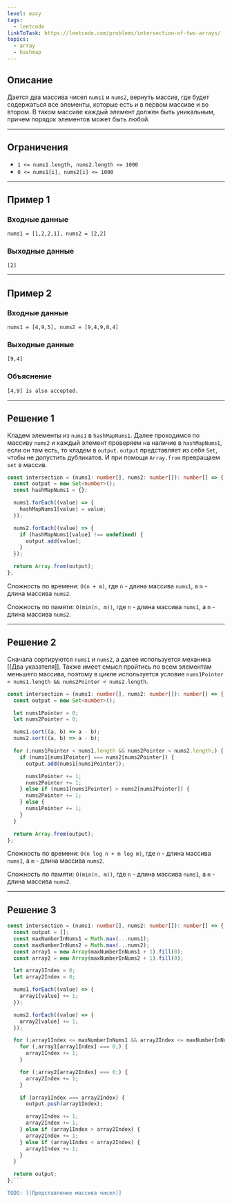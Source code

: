 ```yaml
---
level: easy
tags:
  - leetcode
linkToTask: https://leetcode.com/problems/intersection-of-two-arrays/
topics:
  - array
  - hashmap
---
```

## Описание

Дается два массива чисел `nums1` и `nums2`, вернуть массив, где будет содержаться все элементы, которые есть и в первом массиве и во втором. В таком массиве каждый элемент должен быть уникальным, причем порядок элементов может быть любой.

---
## Ограничения

- `1 <= nums1.length, nums2.length <= 1000`
- `0 <= nums1[i], nums2[i] <= 1000`

---
## Пример 1

### Входные данные

```
nums1 = [1,2,2,1], nums2 = [2,2]
```
### Выходные данные

```
[2]
```

---
## Пример 2

### Входные данные

```
nums1 = [4,9,5], nums2 = [9,4,9,8,4]
```
### Выходные данные

```
[9,4]
```
### Объяснение

```
[4,9] is also accepted.
```

---
## Решение 1

Кладем элементы из `nums1` в `hashMapNums1`. Далее проходимся по массиву `nums2` и каждый элемент проверяем на наличие в `hashMapNums1`, если он там есть, то кладем в `output`. `output` представляет из себя `Set`, чтобы не допустить дубликатов. И при помощи `Array.from` превращаем `set` в массив.

```typescript
const intersection = (nums1: number[], nums2: number[]): number[] => {
  const output = new Set<number>();
  const hashMapNums1 = {};

  nums1.forEach((value) => {
    hashMapNums1[value] = value;
  });

  nums2.forEach((value) => {
    if (hashMapNums1[value] !== undefined) {
      output.add(value);
    }
  });

  return Array.from(output);
};
```

Сложность по времени: `O(n + m)`, где `n` - длина массива `nums1`, а `m` - длина массива `nums2`.

Сложность по памяти: `O(min(n, m))`, где `n` - длина массива `nums1`, а `m` - длина массива `nums2`.

---
## Решение 2

Сначала сортируются `nums1` и `nums2`, а далее используется механика [[Два указателя]]. Также имеет смысл пройтись по всем элементам меньшего массива, поэтому в цикле используется условие `nums1Pointer < nums1.length && nums2Pointer < nums2.length`.

```typescript
const intersection = (nums1: number[], nums2: number[]): number[] => {
  const output = new Set<number>();

  let nums1Pointer = 0;
  let nums2Pointer = 0;

  nums1.sort((a, b) => a - b);
  nums2.sort((a, b) => a - b);

  for (;nums1Pointer < nums1.length && nums2Pointer < nums2.length;) {
    if (nums1[nums1Pointer] === nums2[nums2Pointer]) {
      output.add(nums1[nums1Pointer]);

      nums1Pointer += 1;
      nums2Pointer += 1;
    } else if (nums1[nums1Pointer] > nums2[nums2Pointer]) {
      nums2Pointer += 1;
    } else {
      nums1Pointer += 1;
    }
  }

  return Array.from(output);
};
```

Сложность по времени: `O(n log n + m log m)`, где `n` - длина массива `nums1`, а `m` - длина массива `nums2`.

Сложность по памяти: `O(min(n, m))`, где `n` - длина массива `nums1`, а `m` - длина массива `nums2`.

---

## Решение 3

```typescript
const intersection = (nums1: number[], nums2: number[]): number[] => {
  const output = [];
  const maxNumberInNums1 = Math.max(...nums1);
  const maxNumberInNums2 = Math.max(...nums2);
  const array1 = new Array(maxNumberInNums1 + 1).fill(0);
  const array2 = new Array(maxNumberInNums2 + 1).fill(0);

  let array1Index = 0;
  let array2Index = 0;

  nums1.forEach((value) => {
    array1[value] += 1;
  });

  nums2.forEach((value) => {
    array2[value] += 1;
  });

  for (;array1Index <= maxNumberInNums1 && array2Index <= maxNumberInNums2;) {
    for (;array1[array1Index] === 0;) {
      array1Index += 1;
    }

    for (;array2[array2Index] === 0;) {
      array2Index += 1;
    }

    if (array1Index === array2Index) {
      output.push(array1Index);

      array1Index += 1;
      array2Index += 1;
    } else if (array1Index > array2Index) {
      array2Index += 1;
    } else if (array1Index < array2Index) {
      array1Index += 1;
    }
  }

  return output;
};```

TODO: [[Представление массива чисел]]